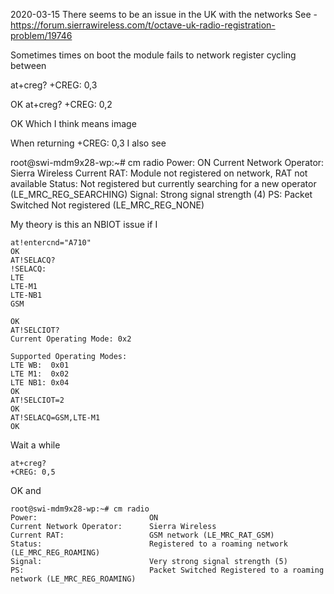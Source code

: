 2020-03-15
There seems to be an issue in the UK with the networks
See - https://forum.sierrawireless.com/t/octave-uk-radio-registration-problem/19746

Sometimes times on boot the module fails to network register cycling between

at+creg?
+CREG: 0,3

OK
at+creg?
+CREG: 0,2

OK
Which I think means
image

When returning +CREG: 0,3 I also see

root@swi-mdm9x28-wp:~# cm radio
Power:                         ON
Current Network Operator:      Sierra Wireless
Current RAT:                   Module not registered on network, RAT not available
Status:                        Not registered but currently searching for a new operator (LE_MRC_REG_SEARCHING)
Signal:                        Strong signal strength (4)
PS:                            Packet Switched Not registered (LE_MRC_REG_NONE)


My theory is this an NBIOT issue if I

```
at!entercnd="A710"
OK
AT!SELACQ?
!SELACQ:
LTE
LTE-M1
LTE-NB1
GSM

OK
AT!SELCIOT?
Current Operating Mode: 0x2

Supported Operating Modes:
LTE WB:  0x01
LTE M1:  0x02
LTE NB1: 0x04
OK
AT!SELCIOT=2
OK
AT!SELACQ=GSM,LTE-M1
OK
```

Wait a while

```
at+creg?
+CREG: 0,5
```

OK
and

```
root@swi-mdm9x28-wp:~# cm radio
Power:                         ON
Current Network Operator:      Sierra Wireless
Current RAT:                   GSM network (LE_MRC_RAT_GSM)
Status:                        Registered to a roaming network (LE_MRC_REG_ROAMING)
Signal:                        Very strong signal strength (5)
PS:                            Packet Switched Registered to a roaming network (LE_MRC_REG_ROAMING)
```


